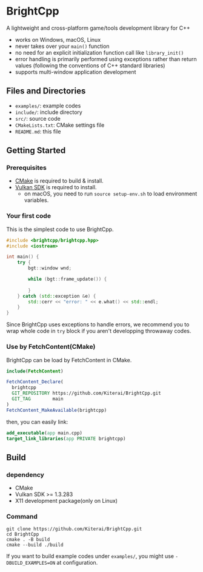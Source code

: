 # BrightCpp

A lightweight and cross-platform game/tools development library for C++

- works on Windows, macOS, Linux
- never takes over your `main()` function
- no need for an explicit initialization function call like `library_init()`
- error handling is primarily performed using exceptions rather than return values (following the conventions of C++ standard libraries)
- supports multi-window application development

## Files and Directories

- `examples/`: example codes
- `include/`: include directory
- `src/`: source code
- `CMakeLists.txt`: CMake settings file
- `README.md`: this file

## Getting Started

### Prerequisites

- [CMake](https://cmake.org/) is required to build & install.
- [Vulkan SDK](https://vulkan.lunarg.com/) is required to install.
    - on macOS, you need to run `source setup-env.sh` to load environment variables.

### Your first code

This is the simplest code to use BrightCpp.

```cpp
#include <brightcpp/brightcpp.hpp>
#include <iostream>

int main() {
    try {
        bgt::window wnd;

        while (bgt::frame_update()) {
            
        }
    } catch (std::exception &e) {
        std::cerr << "error: " << e.what() << std::endl;
    }
}
```

Since BrightCpp uses exceptions to handle errors, we recommend you to wrap whole code in `try` block if you aren't developping throwaway codes.

### Use by FetchContent(CMake)

BrightCpp can be load by FetchContent in CMake.

```cmake
include(FetchContent)

FetchContent_Declare(
  brightcpp
  GIT_REPOSITORY https://github.com/Kiterai/BrightCpp.git
  GIT_TAG        main
)
FetchContent_MakeAvailable(brightcpp)
```

then, you can easily link:

```cmake
add_executable(app main.cpp)
target_link_libraries(app PRIVATE brightcpp)
```

## Build

### dependency

- CMake
- Vulkan SDK >= 1.3.283
- X11 development package(only on Linux)

### Command

```
git clone https://github.com/Kiterai/BrightCpp.git
cd BrightCpp
cmake . -B build
cmake --build ./build
```

If you want to build example codes under `examples/`, you might use `-DBUILD_EXAMPLES=ON` at configuration.

